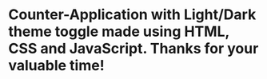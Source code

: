 # Counter-Application with Light/Dark theme toggle made using HTML, CSS and JavaScript. Thanks for your valuable time!
